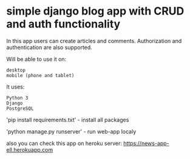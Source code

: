 # simple django blog app with CRUD and auth functionality

In this app users can create articles and comments. Authorization and authentication are also supported. 

Will be able to use it on:

    desktop
    mobile (phone and tablet)

It uses:

    Python 3
    Django
    PostgreSQL
    


'pip install requirements.txt' - install all packages

'python manage.py runserver' - run web-app localy

also you can check this app on heroku server: https://news-app-ell.herokuapp.com